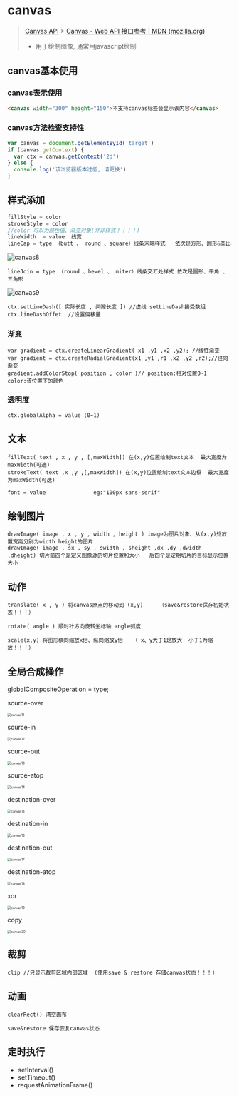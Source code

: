 # canvas

> [Canvas API](https://www.canvasapi.cn/CanvasRenderingContext2D/arc#&introduction) > [Canvas - Web API 接口参考 | MDN (mozilla.org)](https://developer.mozilla.org/zh-CN/docs/Web/API/Canvas_API)
>
> - 用于绘制图像, 通常用javascript绘制

## canvas基本使用

### canvas表示使用

```html
<canvas width="300" height="150">不支持canvas标签会显示该内容</canvas>
```

### canvas方法检查支持性

```js
var canvas = document.getElementById('target')
if (canvas.getContext) {
  var ctx = canvas.getContext('2d')
} else {
  console.log('该浏览器版本过低, 请更换')
}
```

## 样式添加

```js
fillStyle = color
strokeStyle = color
//color 可以为颜色值、渐变对象(并非样式！！！！)
lineWidth  = value  线宽
lineCap = type （butt 、 round 、square）线条末端样式   依次是方形、圆形&突出、方形&突出
```

![canvas8](https://user-gold-cdn.xitu.io/2018/11/26/1674efc200a1fb4e?imageView2/0/w/1280/h/960/format/webp/ignore-error/1)

```
lineJoin = type （round 、bevel 、 miter）线条交汇处样式 依次是圆形、平角 、 三角形
```

![canvas9](https://user-gold-cdn.xitu.io/2018/11/26/1674efc203135b97?imageView2/0/w/1280/h/960/format/webp/ignore-error/1)

```
ctx.setLineDash([ 实际长度 , 间隙长度 ]) //虚线 setLineDash接受数组
ctx.lineDashOffet  //设置偏移量
```

### 渐变

```
var gradient = ctx.createLinearGradient( x1 ,y1 ,x2 ,y2); //线性渐变
var gradient = ctx.createRadialGradient(x1 ,y1 ,r1 ,x2 ,y2 ,r2);//径向渐变
gradient.addColorStop( position , color )// position:相对位置0~1    color:该位置下的颜色
```

### 透明度

```
ctx.globalAlpha = value (0~1)
```

## 文本

```
fillText( text , x , y , [,maxWidth]) 在(x,y)位置绘制text文本  最大宽度为maxWidth(可选)
strokeText( text ,x ,y ,[,maxWidth]) 在(x,y)位置绘制text文本边框  最大宽度为maxWidth(可选)

font = value               eg:"100px sans-serif"
```

## 绘制图片

```
drawImage( image , x , y , width , height ) image为图片对象、从(x,y)处放置宽高分别为width height的图片
drawImage( image , sx , sy , swidth , sheight ,dx ,dy ,dwidth ,dheight) 切片前四个是定义图像源的切片位置和大小   后四个是定期切片的目标显示位置大小
```

## 动作

```
translate( x , y ) 将canvas原点的移动到 (x,y)     （save&restore保存初始状态！！！）

rotate( angle ) 顺时针方向旋转坐标轴 angle弧度

scale(x,y) 将图形横向缩放x倍、纵向缩放y倍   （ x、y大于1是放大  小于1为缩放！！！）
```

## 全局合成操作

globalCompositeOperation = type;

source-over

<img src="https://user-gold-cdn.xitu.io/2018/11/26/1674efc2202ba9d7?imageView2/0/w/1280/h/960/format/webp/ignore-error/1" alt="canvas11" style="zoom:50%;" />

source-in

<img src="https://user-gold-cdn.xitu.io/2018/11/26/1674efc231836ca4?imageView2/0/w/1280/h/960/format/webp/ignore-error/1" alt="canvas12" style="zoom:50%;" />

source-out

<img src="https://user-gold-cdn.xitu.io/2018/11/26/1674efc230f9efee?imageView2/0/w/1280/h/960/format/webp/ignore-error/1" alt="canvas13" style="zoom:50%;" />

source-atop

<img src="https://user-gold-cdn.xitu.io/2018/11/26/1674efc22fd95ad9?imageView2/0/w/1280/h/960/format/webp/ignore-error/1" alt="canvas14" style="zoom:50%;" />

destination-over

<img src="https://user-gold-cdn.xitu.io/2018/11/26/1674efc24023b46d?imageView2/0/w/1280/h/960/format/webp/ignore-error/1" alt="canvas15" style="zoom:50%;" />

destination-in

<img src="https://user-gold-cdn.xitu.io/2018/11/26/1674efc24bb0268a?imageView2/0/w/1280/h/960/format/webp/ignore-error/1" alt="canvas16" style="zoom:50%;" />

destination-out

<img src="https://user-gold-cdn.xitu.io/2018/11/26/1674efc257a9972a?imageView2/0/w/1280/h/960/format/webp/ignore-error/1" alt="canvas17" style="zoom:50%;" />

destination-atop

<img src="https://user-gold-cdn.xitu.io/2018/11/26/1674efc257bf9efd?imageView2/0/w/1280/h/960/format/webp/ignore-error/1" alt="canvas18" style="zoom:50%;" />

xor

<img src="https://user-gold-cdn.xitu.io/2018/11/26/1674efc27398ea8a?imageView2/0/w/1280/h/960/format/webp/ignore-error/1" alt="canvas19" style="zoom:50%;" />

copy

<img src="https://user-gold-cdn.xitu.io/2018/11/26/1674efc272df1d1e?imageView2/0/w/1280/h/960/format/webp/ignore-error/1" alt="canvas20" style="zoom:50%;" />

## 裁剪

```
clip //只显示裁剪区域内部区域  (使用save & restore 存储canvas状态！！！)

```

## 动画

```
clearRect() 清空画布

save&restore 保存恢复canvas状态

```

## 定时执行

- setInterval()
- setTimeout()
- requestAnimationFrame()
